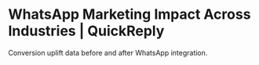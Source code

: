 # WhatsApp Marketing Impact Across Industries | QuickReply
Conversion uplift data before and after WhatsApp integration.

